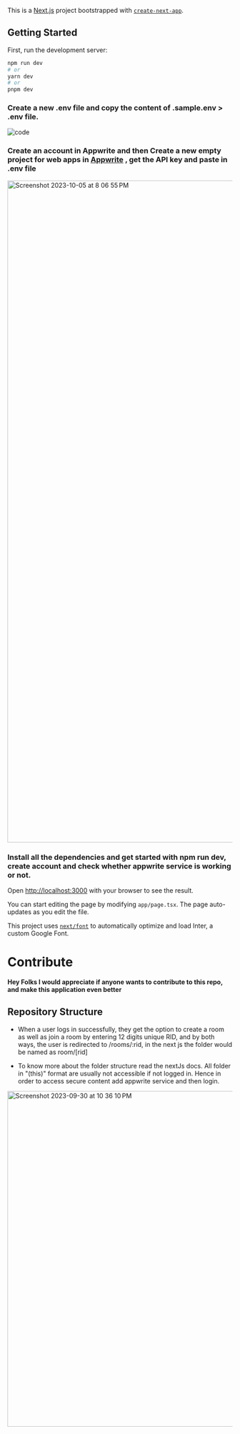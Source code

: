 This is a [Next.js](https://nextjs.org/) project bootstrapped with [`create-next-app`](https://github.com/vercel/next.js/tree/canary/packages/create-next-app).

## Getting Started

First, run the development server:

```bash
npm run dev
# or
yarn dev
# or
pnpm dev
```

### Create a new .env file and copy the content of .sample.env > .env file.

![code](https://github.com/AdityaSingh-02/EzEStreamz/assets/94185167/837e858e-79ed-4c0a-8682-5de6025b739d)

### Create an account in Appwrite and then Create a new empty project for web apps in [Appwrite](https://cloud.appwrite.io/) , get the API key and paste in .env file

<img width="1483" alt="Screenshot 2023-10-05 at 8 06 55 PM" src="https://github.com/AdityaSingh-02/EzEStreamz/assets/94185167/c5c85b34-fe55-4e65-8974-35f83105b716">


### Install all the dependencies and get started with npm run dev, create account and check whether appwrite service is working or not.

Open [http://localhost:3000](http://localhost:3000) with your browser to see the result.

You can start editing the page by modifying `app/page.tsx`. The page auto-updates as you edit the file.

This project uses [`next/font`](https://nextjs.org/docs/basic-features/font-optimization) to automatically optimize and load Inter, a custom Google Font.

# Contribute

**Hey Folks I would appreciate if anyone wants to contribute to this repo, and make this application even better**

## Repository Structure

- When a user logs in successfully, they get the option to create a room as well as join a room by entering 12 digits unique RID, and by both ways, the user is redirected to /rooms/:rid, in the next js the folder would be named as room/[rid]

- To know more about the folder structure read the nextJs docs. All folder in "(this)" format are usually not accessible if not logged in. Hence in order to access secure content add appwrite service and then login.


<img width="752" alt="Screenshot 2023-09-30 at 10 36 10 PM" src="https://github.com/AdityaSingh-02/EzEStreamz/assets/94185167/065e3a04-a13a-4f25-99b2-5c3b27f70e9e">


  
